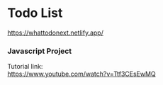 # Todo List

https://whattodonext.netlify.app/

### Javascript Project

Tutorial link:  
https://www.youtube.com/watch?v=Ttf3CEsEwMQ
